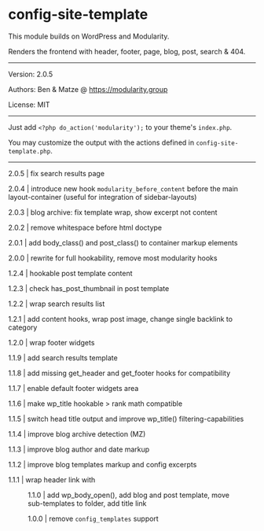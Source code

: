 # config-site-template 

This module builds on WordPress and Modularity.

Renders the frontend with header, footer, page, blog, post, search & 404.

---

Version: 2.0.5

Authors: Ben & Matze @ https://modularity.group

License: MIT

---

Just add `<?php do_action('modularity');` to your theme's `index.php`.

You may customize the output with the actions defined in `config-site-template.php`.

---

2.0.5 | fix search results page

2.0.4 | introduce new hook `modularity_before_content` before the main layout-container (useful for integration of sidebar-layouts)

2.0.3 | blog archive: fix template wrap, show excerpt not content

2.0.2 | remove whitespace before html doctype

2.0.1 | add body_class() and post_class() to container markup elements 

2.0.0 | rewrite for full hookability, remove most modularity hooks

1.2.4 | hookable post template content

1.2.3 | check has_post_thumbnail in post template

1.2.2 | wrap search results list

1.2.1 | add content hooks, wrap post image, change single backlink to category

1.2.0 | wrap footer widgets

1.1.9 | add search results template

1.1.8 | add missing get_header and get_footer hooks for compatibility

1.1.7 | enable default footer widgets area 

1.1.6 | make wp_title hookable > rank math compatible

1.1.5 | switch head title output and improve wp_title() filtering-capabilities

1.1.4 | improve blog archive detection (MZ)

1.1.3 | improve blog author and date markup

1.1.2 | improve blog templates markup and config excerpts

1.1.1 | wrap header link with <figure>

1.1.0 | add wp_body_open(), add blog and post template, move sub-templates to folder, add title link

1.0.0 | remove `config_templates` support

